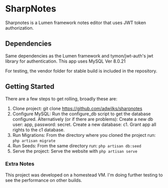 # SharpNotes

Sharpnotes is a Lumen framework notes editor that uses JWT token authorization. 

## Dependencies

Same dependencies as the Lumen framework and tymon/jwt-auth's jwt library for authentication.
This app uses MySQL Ver 8.0.21

For testing, the vendor folder for stable build is included in the repository.

## Getting Started
There are a few steps to get rolling, broadly these are:
1. Clone project: 
git clone https://github.com/adwilks/sharpnotes 
2. Configure MySQL:
Run the configure_db script to get the database configured. Alternatively (or if there are problems): Create a new db user: app, password: secret. Create a new database: c1. 
Grant app all rights to the c1 database.
3. Run Migrations: 
From the directory where you cloned  the project run: `php artisan migrate`  
4. Run Seeds:
From the same directory run: `php artisan db:seed`
5. Serve the project: Serve the website with `php artisan serve`

### Extra Notes
This project was developed on a homestead VM. I'm doing further testing to see the performance on other builds.
